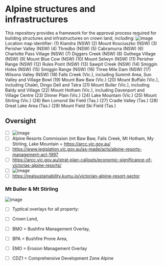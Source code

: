 # Alpine structures and infrastructures
This repository provides a framework for the approval process required for building structures and infrastructures on crown land, including: 
![image](https://user-images.githubusercontent.com/146181/138798555-5a0a78e3-de11-45b7-a34c-51798225454d.png)
Location map identifier:
(1) Kiandra (NSW)
(2) Mount Kosciuszko (NSW)
(3) Perisher Valley (NSW)
(4) Thredbo (NSW)
(5) Cabramurra (NSW)
(6) Charlotte Pass Village (NSW)
(7) Diggers Creek (NSW)
(8) Guthega Village (NSW)
(9) Mount Blue Cow (NSW)
(10) Mount Selwyn (NSW)
(11) Perisher Range (NSW)
(12) Rules Point (NSW)
(13) Sawpit Creek (NSW)
(14) Smiggin Holes (NSW)
(15) Smiggin Range (NSW)
(16) Three Mile Dam (NSW)
(17) Wilsons Valley (NSW)
(18) Falls Creek (Vic.), including Summit Area, Sun Valley and Village Bowl
(19) Mount Baw Baw (Vic.)
(20) Mount Buffalo (Vic.), including Chalet, Dingo Dell and Tatra
(21) Mount Buller (Vic.), including Baldy and Village
(22) Mount Hotham (Vic.), including Davenport and Village Centre
(23) Dinner Plain (Vic.)
(24) Lake Mountain (Vic.)
(25) Mount Stirling (Vic.)
(26) Ben Lomond Ski Field (Tas.)
(27) Cradle Valley (Tas.)
(28) Great Lake Area (Tas.)
(29) Mount Field Ski Field (Tas.)

## Oversight
 - [ ] ![image](https://user-images.githubusercontent.com/146181/138798450-2a589486-f63c-43c6-9aa0-74acddf075c6.png)
 - [ ] Alpine Resorts Commission (mt Baw Baw, Falls Creek, Mt Hotham, My Stirling, Lake Mountain = https://arcc.vic.gov.au/
 - [ ] https://www.legislation.vic.gov.au/as-made/acts/alpine-resorts-management-act-1997 
 - [ ] https://arcc.vic.gov.au/strat-plan-callouts/economic-significance-of-victorias-alpine-resorts/ 
 - [ ] ![image](https://user-images.githubusercontent.com/146181/138798915-06f8a4dc-717d-4b0a-80ea-9768b94f06a9.png)
 - [ ] https://realsustainability.kumu.io/victorian-alpine-resort-sector

### Mt Buller & Mt Stirling
![image](https://user-images.githubusercontent.com/146181/138799239-476e7040-c62a-4931-b109-c2757015e92f.png)
 - [ ] Typtical overlays for all property: 
 - [ ] Crown Land, 
 - [ ] BMO = Bushfire Management Overlay, 
 - [ ] BPA = Bushfire Prone Area, 
 - [ ] EMO = Erosion Management Overlay
 - [ ] CDZ1 = Comprehensive Development Zone Alpine


